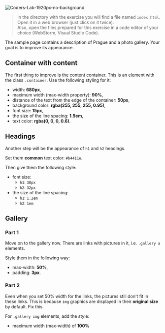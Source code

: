 ![Coders-Lab-1920px-no-background](https://user-images.githubusercontent.com/30623667/104709394-2cabee80-571f-11eb-9518-ea6a794e558e.png)


> In the directory with the exercise you will find a file named `index.html`. Open it in a web browser (just click on it twice).  
> Also, open the files prepared for this exercise in a code editor of your choice (WebStorm, Visual Studio Code).


The sample page contains a description of Prague and a photo gallery. Your goal is to improve its appearance.


## Container with content

The first thing to improve is the content container. This is an element with the class `.container`.
Use the following styling for it:

* width: **680px**,
* maximum width (max-width property): **90%**,
* distance of the text from the edge of the container: **50px**,
* background color: **rgba(255, 255, 255, 0.95)**,
* font size: **15px**,
* the size of the line spacing: **1.5em**,
* text color: **rgba(0, 0, 0, 0.6)**.


## Headings

Another step will be the appearance of `h1` and `h2` headings.

Set them **common** text color: `#b4411e`.

Then give them the following style:
* font size: 
  * `h1`: `38px`
  * `h2`: `32px`
* the size of the line spacing: 
  * `h1`: `1.2em`
  * `h2`: `1em`


## Gallery

### Part 1

Move on to the gallery now. There are links with pictures in it, i.e. `.gallery a` elements.

Style them in the following way:
* max-width: **50%**,
* padding: **3px**.


### Part 2

Even when you set 50% width for the links, the pictures still don't fit in these links. This is because `img` graphics are displayed in their **original size** by default. Fix this.

For `.gallery img` elements, add the style:
* maximum width (max-width) of **100%**
